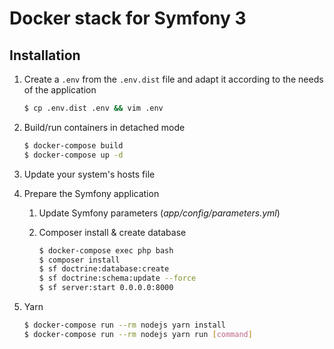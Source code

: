 # Docker stack for Symfony 3

## Installation

1. Create a `.env` from the `.env.dist` file and adapt it according to the needs of the application

    ```sh
    $ cp .env.dist .env && vim .env
    ```

2. Build/run containers in detached mode

    ```sh
    $ docker-compose build
    $ docker-compose up -d
    ```

3. Update your system's hosts file


4. Prepare the Symfony application
    1. Update Symfony parameters (*app/config/parameters.yml*)

    2. Composer install & create database

        ```sh
        $ docker-compose exec php bash
        $ composer install
        $ sf doctrine:database:create
        $ sf doctrine:schema:update --force
        $ sf server:start 0.0.0.0:8000
        ```

5. Yarn
    ```sh
    $ docker-compose run --rm nodejs yarn install
    $ docker-compose run --rm nodejs yarn run [command]
    ```
